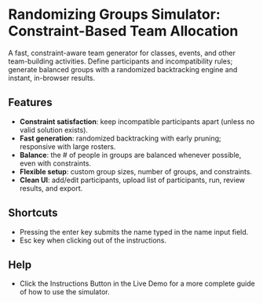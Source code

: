 # Randomizing Groups Simulator: Constraint-Based Team Allocation

A fast, constraint-aware team generator for classes, events, and other team-building activities. Define participants and incompatibility rules; generate balanced groups with a randomized backtracking engine and instant, in-browser results.

## Features
- **Constraint satisfaction**: keep incompatible participants apart (unless no valid solution exists).
- **Fast generation**: randomized backtracking with early pruning; responsive with large rosters.
- **Balance**: the # of people in groups are balanced whenever possible, even with constraints. 
- **Flexible setup**: custom group sizes, number of groups, and constraints.
- **Clean UI**: add/edit participants, upload list of participants, run, review results, and export.

## Shortcuts
- Pressing the enter key submits the name typed in the name input field.
- Esc key when clicking out of the instructions. 

## Help
- Click the Instructions Button in the Live Demo for a more complete guide of how to use the simulator.